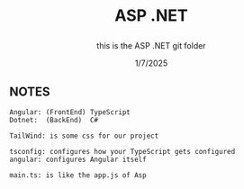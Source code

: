 # <p style="text-align:center;">ASP .NET</p>
<p style="text-align:center;">this is the ASP .NET git folder</p>
<p style="text-align:center;">1/7/2025</p>

## NOTES
```
Angular: (FrontEnd) TypeScript
Dotnet:  (BackEnd)  C#

TailWind: is some css for our project

tsconfig: configures how your TypeScript gets configured
angular: configures Angular itself

main.ts: is like the app.js of Asp

```